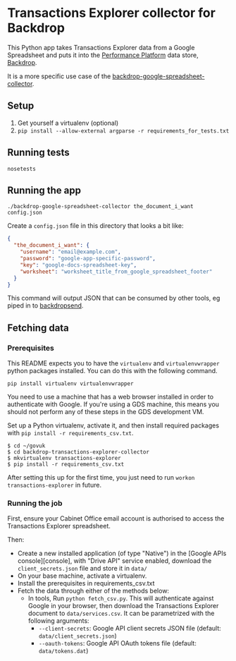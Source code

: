 # Transactions Explorer collector for Backdrop

This Python app takes Transactions Explorer data from a Google Spreadsheet
and puts it into the [Performance Platform][pp] data store, [Backdrop][].

[pp]: https://www.gov.uk/performance
[Backdrop]: https://github.com/alphagov/backdrop

It is a more specific use case of the [backdrop-google-spreadsheet-collector][].

[backdrop-google-spreadsheet-collector]: https://github.com/alphagov/backdrop-google-spreadsheet-collector

## Setup

1. Get yourself a virtualenv (optional)
2. `pip install --allow-external argparse -r requirements_for_tests.txt`

## Running tests

`nosetests`

## Running the app

`./backdrop-google-spreadsheet-collector the_document_i_want config.json`

Create a `config.json` file in this directory that looks a bit like:

```json
{
  "the_document_i_want": {
    "username": "email@example.com",
    "password": "google-app-specific-password",
    "key": "google-docs-spreadsheet-key",
    "worksheet": "worksheet_title_from_google_spreadsheet_footer"
  }
}
```

This command will output JSON that can be consumed by other tools, eg piped
in to [backdropsend](https://github.com/alphagov/backdropsend).

## Fetching data

### Prerequisites

This README expects you to have the `virtualenv` and `virtualenvwrapper` python packages installed. You can do this with the following command.

```
pip install virtualenv virtualenvwrapper
```

You need to use a machine that has a web browser installed in order to
authenticate with Google. If you're using a GDS machine, this means you should
not perform any of these steps in the GDS development VM.

Set up a Python virtualenv, activate it, and then install required packages
with `pip install -r requirements_csv.txt`.

    $ cd ~/govuk
    $ cd backdrop-transactions-explorer-collector
    $ mkvirtualenv transactions-explorer
    $ pip install -r requirements_csv.txt

After setting this up for the first time, you just need to run
`workon transactions-explorer` in future.

### Running the job

First, ensure your Cabinet Office email account is authorised to access the
Transactions Explorer spreadsheet.

Then:

* Create a new installed application (of type "Native") in the [Google APIs console][console],
with "Drive API" service enabled, download the `client_secrets.json` file
and store it in `data/`
* On your base machine, activate a virtualenv.
* Install the prerequisites in requirements_csv.txt
* Fetch the data through either of the methods below:
  * In tools, Run `python fetch_csv.py`. This will authenticate against Google in your browser, then download the Transactions Explorer document to `data/services.csv`. It can be parametrized with the following arguments:
      * `--client-secrets`: Google API client secrets JSON file (default: `data/client_secrets.json`)
      * `--oauth-tokens`: Google API OAuth tokens file (default: `data/tokens.dat`)

